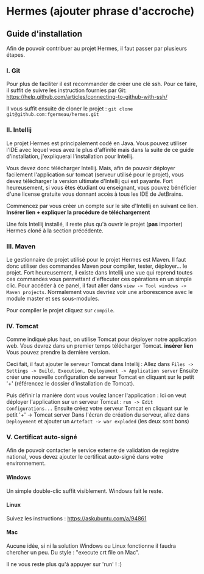 # Hermes (**ajouter phrase d'accroche**)

## Guide d'installation

Afin de pouvoir contribuer au projet Hermes, il faut passer par plusieurs étapes.

### I. Git

Pour plus de faciliter il est recommander de créer une clé ssh.
Pour ce faire, il suffit de suivre les instruction fournies par Git: 
  https://help.github.com/articles/connecting-to-github-with-ssh/

Il vous suffit ensuite de cloner le projet :
  `git clone git@github.com:fgermeau/hermes.git`

### II. Intellij

Le projet Hermes est principalement codé en Java.
Vous pouvez utiliser l'IDE avec lequel vous avez le plus d'affinité mais dans la suite de ce guide d'installation, j'expliquerai l'installation pour Intellij.

Vous devez donc télécharger Intellij.
Mais, afin de pouvoir déployer facilement l'application sur tomcat (serveur utilisé pour le projet), vous devez télécharger la version ultimate d'Intellij qui est payante.
Fort heureusement, si vous êtes étudiant ou enseignant, vous pouvez bénéficier d'une license gratuite vous donnant accès à tous les IDE de JetBrains.

Commencez par vous créer un compte sur le site d'Intellij en suivant ce lien. **Insérer lien + expliquer la procédure de téléchargement**

Une fois Intellij installé, il reste plus qu'à ouvrir le projet (**pas** importer) Hermes cloné à la section précédente.

### III. Maven

Le gestionnaire de projet utilisé pour le projet Hermes est Maven. Il faut donc utiliser des commandes Maven pour compiler, tester, déployer... le projet.
Fort heureusement, il existe dans Intellij une vue qui reprend toutes ces commandes vous permettant d'effecuter ces opérations en un simple clic.
Pour accéder à ce panel, il faut aller dans `view -> Tool windows -> Maven projects`. Normalement vous devriez voir une arborescence avec le module master et ses sous-modules.

Pour compiler le projet cliquez sur `compile`.

### IV. Tomcat

Comme indiqué plus haut, on utilise Tomcat pour déployer notre application web.
Vous devrez dans un premier temps télécharger Tomcat. **insérer lien**
Vous pouvez prendre la dernière version.

Ceci fait, il faut ajouter le serveur Tomcat dans Intellij :
  Allez dans `Files -> Settings -> Build, Execution, Deployement -> Application server`
  Ensuite créer une nouvelle configuration de serveur Tomcat en cliquant sur le petit '+' (référencez le dossier d'installation de Tomcat).

Puis définir la manière dont vous voulez lancer l'application :
  Ici on veut déployer l'application sur un serveur Tomcat : `run -> Edit Configurations...`
  Ensuite créez votre serveur Tomcat en cliquant sur le petit '+' -> Tomcat server
  Dans l'écran de création du serveur, allez dans `Deployement` et ajouter un `Artefact -> war exploded` (les deux sont bons)

### V. Certificat auto-signé

Afin de pouvoir contacter le service externe de validation de registre national, vous devez ajouter le certificat
auto-signé dans votre environnement.

#### Windows

Un simple double-clic suffit visiblement. Windows fait le reste.

#### Linux

Suivez les instructions : https://askubuntu.com/a/94861

#### Mac

Aucune idée, si ni la solution Windows ou Linux fonctionne il faudra chercher un peu.
Du style : "execute crt file on Mac".

Il ne vous reste plus qu'à appuyer sur 'run' ! :)
